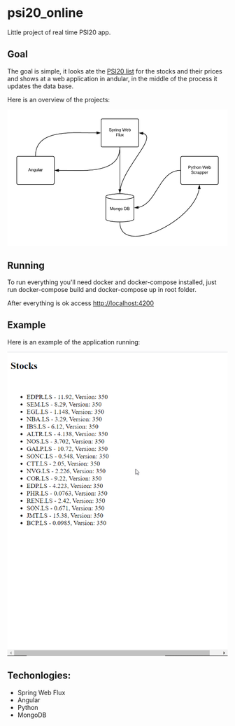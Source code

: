 # psi20_online
Little project of real time PSI20 app.

## Goal
The goal is simple, it looks ate the [PSI20 list](https://finance.yahoo.com/quote/PSI20.LS/components?p=PSI20.LS) for the stocks and their prices and shows at a web application in andular, in the middle of the process it updates the data base.

Here is an overview of the projects:

![overview](/overview.png)

## Running

To run everything you'll need docker and docker-compose installed, just run docker-compose build and docker-compose up in root folder.

After everything is ok access [http://localhost:4200](http://localhost:4200)

## Example

Here is an example of the application running:

![example](/exemplo.gif)

## Techonlogies:

* Spring Web Flux
* Angular
* Python 
* MongoDB

